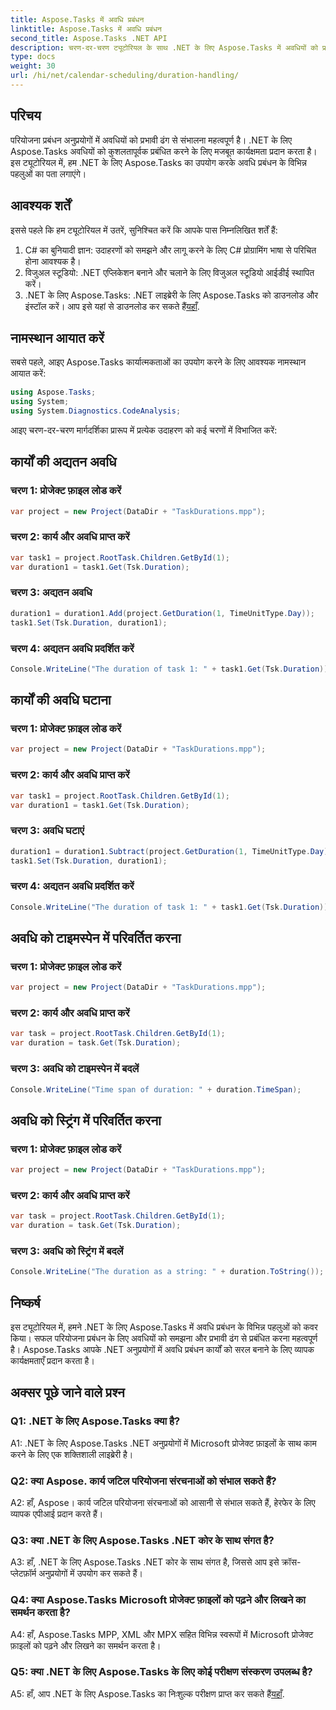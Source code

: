 ```yaml
---
title: Aspose.Tasks में अवधि प्रबंधन
linktitle: Aspose.Tasks में अवधि प्रबंधन
second_title: Aspose.Tasks .NET API
description: चरण-दर-चरण ट्यूटोरियल के साथ .NET के लिए Aspose.Tasks में अवधियों को प्रभावी ढंग से प्रबंधित करना सीखें।
type: docs
weight: 30
url: /hi/net/calendar-scheduling/duration-handling/
---
```

## परिचय

परियोजना प्रबंधन अनुप्रयोगों में अवधियों को प्रभावी ढंग से संभालना महत्वपूर्ण है। .NET के लिए Aspose.Tasks अवधियों को कुशलतापूर्वक प्रबंधित करने के लिए मजबूत कार्यक्षमता प्रदान करता है। इस ट्यूटोरियल में, हम .NET के लिए Aspose.Tasks का उपयोग करके अवधि प्रबंधन के विभिन्न पहलुओं का पता लगाएंगे।

## आवश्यक शर्तें

इससे पहले कि हम ट्यूटोरियल में उतरें, सुनिश्चित करें कि आपके पास निम्नलिखित शर्तें हैं:

1. C# का बुनियादी ज्ञान: उदाहरणों को समझने और लागू करने के लिए C# प्रोग्रामिंग भाषा से परिचित होना आवश्यक है।
2. विजुअल स्टूडियो: .NET एप्लिकेशन बनाने और चलाने के लिए विजुअल स्टूडियो आईडीई स्थापित करें।
3.  .NET के लिए Aspose.Tasks: .NET लाइब्रेरी के लिए Aspose.Tasks को डाउनलोड और इंस्टॉल करें। आप इसे यहां से डाउनलोड कर सकते हैं[यहाँ](https://releases.aspose.com/tasks/net/).

## नामस्थान आयात करें

सबसे पहले, आइए Aspose.Tasks कार्यात्मकताओं का उपयोग करने के लिए आवश्यक नामस्थान आयात करें:

```csharp
using Aspose.Tasks;
using System;
using System.Diagnostics.CodeAnalysis;


```

आइए चरण-दर-चरण मार्गदर्शिका प्रारूप में प्रत्येक उदाहरण को कई चरणों में विभाजित करें:

## कार्यों की अद्यतन अवधि

### चरण 1: प्रोजेक्ट फ़ाइल लोड करें

```csharp
var project = new Project(DataDir + "TaskDurations.mpp");
```

### चरण 2: कार्य और अवधि प्राप्त करें

```csharp
var task1 = project.RootTask.Children.GetById(1);
var duration1 = task1.Get(Tsk.Duration);
```

### चरण 3: अद्यतन अवधि

```csharp
duration1 = duration1.Add(project.GetDuration(1, TimeUnitType.Day));
task1.Set(Tsk.Duration, duration1);
```

### चरण 4: अद्यतन अवधि प्रदर्शित करें

```csharp
Console.WriteLine("The duration of task 1: " + task1.Get(Tsk.Duration));
```

## कार्यों की अवधि घटाना

### चरण 1: प्रोजेक्ट फ़ाइल लोड करें

```csharp
var project = new Project(DataDir + "TaskDurations.mpp");
```

### चरण 2: कार्य और अवधि प्राप्त करें

```csharp
var task1 = project.RootTask.Children.GetById(1);
var duration1 = task1.Get(Tsk.Duration);
```

### चरण 3: अवधि घटाएं

```csharp
duration1 = duration1.Subtract(project.GetDuration(1, TimeUnitType.Day));
task1.Set(Tsk.Duration, duration1);
```

### चरण 4: अद्यतन अवधि प्रदर्शित करें

```csharp
Console.WriteLine("The duration of task 1: " + task1.Get(Tsk.Duration));
```

## अवधि को टाइमस्पेन में परिवर्तित करना

### चरण 1: प्रोजेक्ट फ़ाइल लोड करें

```csharp
var project = new Project(DataDir + "TaskDurations.mpp");
```

### चरण 2: कार्य और अवधि प्राप्त करें

```csharp
var task = project.RootTask.Children.GetById(1);
var duration = task.Get(Tsk.Duration);
```

### चरण 3: अवधि को टाइमस्पेन में बदलें

```csharp
Console.WriteLine("Time span of duration: " + duration.TimeSpan);
```

## अवधि को स्ट्रिंग में परिवर्तित करना

### चरण 1: प्रोजेक्ट फ़ाइल लोड करें

```csharp
var project = new Project(DataDir + "TaskDurations.mpp");
```

### चरण 2: कार्य और अवधि प्राप्त करें

```csharp
var task = project.RootTask.Children.GetById(1);
var duration = task.Get(Tsk.Duration);
```

### चरण 3: अवधि को स्ट्रिंग में बदलें

```csharp
Console.WriteLine("The duration as a string: " + duration.ToString());
```

## निष्कर्ष

इस ट्यूटोरियल में, हमने .NET के लिए Aspose.Tasks में अवधि प्रबंधन के विभिन्न पहलुओं को कवर किया। सफल परियोजना प्रबंधन के लिए अवधियों को समझना और प्रभावी ढंग से प्रबंधित करना महत्वपूर्ण है। Aspose.Tasks आपके .NET अनुप्रयोगों में अवधि प्रबंधन कार्यों को सरल बनाने के लिए व्यापक कार्यक्षमताएँ प्रदान करता है।

## अक्सर पूछे जाने वाले प्रश्न

### Q1: .NET के लिए Aspose.Tasks क्या है?

A1: .NET के लिए Aspose.Tasks .NET अनुप्रयोगों में Microsoft प्रोजेक्ट फ़ाइलों के साथ काम करने के लिए एक शक्तिशाली लाइब्रेरी है।

### Q2: क्या Aspose. कार्य जटिल परियोजना संरचनाओं को संभाल सकते हैं?

A2: हाँ, Aspose। कार्य जटिल परियोजना संरचनाओं को आसानी से संभाल सकते हैं, हेरफेर के लिए व्यापक एपीआई प्रदान करते हैं।

### Q3: क्या .NET के लिए Aspose.Tasks .NET कोर के साथ संगत है?

A3: हाँ, .NET के लिए Aspose.Tasks .NET कोर के साथ संगत है, जिससे आप इसे क्रॉस-प्लेटफ़ॉर्म अनुप्रयोगों में उपयोग कर सकते हैं।

### Q4: क्या Aspose.Tasks Microsoft प्रोजेक्ट फ़ाइलों को पढ़ने और लिखने का समर्थन करता है?

A4: हाँ, Aspose.Tasks MPP, XML और MPX सहित विभिन्न स्वरूपों में Microsoft प्रोजेक्ट फ़ाइलों को पढ़ने और लिखने का समर्थन करता है।

### Q5: क्या .NET के लिए Aspose.Tasks के लिए कोई परीक्षण संस्करण उपलब्ध है?

 A5: हाँ, आप .NET के लिए Aspose.Tasks का निःशुल्क परीक्षण प्राप्त कर सकते हैं[यहाँ](https://releases.aspose.com/).